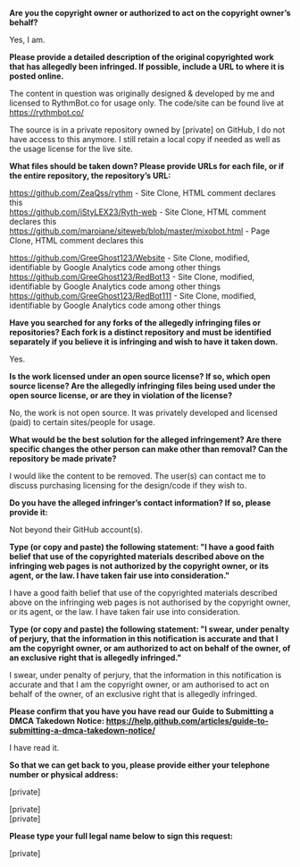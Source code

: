 **Are you the copyright owner or authorized to act on the copyright owner’s behalf?**

Yes, I am.

**Please provide a detailed description of the original copyrighted work that has allegedly been infringed. If possible, include a URL to where it is posted online.**

The content in question was originally designed & developed by me and licensed to RythmBot.co for usage only. The code/site can be found live at https://rythmbot.co/

The source is in a private repository owned by [private] on GitHub, I do not have access to this anymore. I still retain a local copy if needed as well as the usage license for the live site.

**What files should be taken down? Please provide URLs for each file, or if the entire repository, the repository’s URL:**

https://github.com/ZeaQss/rythm - Site Clone, HTML comment declares this   
https://github.com/iStyLEX23/Ryth-web - Site Clone, HTML comment declares this   
https://github.com/maroiane/siteweb/blob/master/mixobot.html - Page Clone, HTML comment declares this

https://github.com/GreeGhost123/Website - Site Clone, modified, identifiable by Google Analytics code among other things   
https://github.com/GreeGhost123/RedBot13 - Site Clone, modified, identifiable by Google Analytics code among other things   
https://github.com/GreeGhost123/RedBot111 - Site Clone, modified, identifiable by Google Analytics code among other things

**Have you searched for any forks of the allegedly infringing files or repositories? Each fork is a distinct repository and must be identified separately if you believe it is infringing and wish to have it taken down.**

Yes.

**Is the work licensed under an open source license? If so, which open source license? Are the allegedly infringing files being used under the open source license, or are they in violation of the license?**

No, the work is not open source. It was privately developed and licensed (paid) to certain sites/people for usage.

**What would be the best solution for the alleged infringement? Are there specific changes the other person can make other than removal? Can the repository be made private?**

I would like the content to be removed. The user(s) can contact me to discuss purchasing licensing for the design/code if they wish to.

**Do you have the alleged infringer’s contact information? If so, please provide it:**

Not beyond their GitHub account(s).

**Type (or copy and paste) the following statement: "I have a good faith belief that use of the copyrighted materials described above on the infringing web pages is not authorized by the copyright owner, or its agent, or the law. I have taken fair use into consideration."**

I have a good faith belief that use of the copyrighted materials described above on the infringing web pages is not authorised by the copyright owner, or its agent, or the law. I have taken fair use into consideration.

**Type (or copy and paste) the following statement: "I swear, under penalty of perjury, that the information in this notification is accurate and that I am the copyright owner, or am authorized to act on behalf of the owner, of an exclusive right that is allegedly infringed."**

I swear, under penalty of perjury, that the information in this notification is accurate and that I am the copyright owner, or am authorised to act on behalf of the owner, of an exclusive right that is allegedly infringed.

**Please confirm that you have you have read our Guide to Submitting a DMCA Takedown Notice: https://help.github.com/articles/guide-to-submitting-a-dmca-takedown-notice/**

I have read it.

**So that we can get back to you, please provide either your telephone number or physical address:**

[private]

[private]   
[private]

**Please type your full legal name below to sign this request:**

[private]
